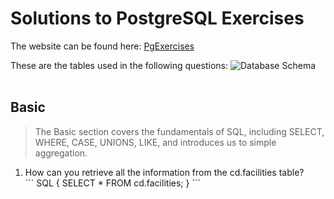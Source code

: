 # Solutions to PostgreSQL Exercises
The website can be found here: [PgExercises](https://pgexercises.com/)

These are the tables used in the following questions:
![Database Schema](https://user-images.githubusercontent.com/51142303/169714255-851da143-4fdf-4c57-b10c-932e659c5698.png)
<br>
<br>

## Basic 
> The Basic section covers the fundamentals of SQL, including SELECT, WHERE, CASE, UNIONS, LIKE, and introduces us to simple aggregation. 
<ol>
  <li> How can you retrieve all the information from the cd.facilities table? <br>
  ``` SQL
    {
    SELECT *
    FROM cd.facilities;
    }
  ```
  </li>
</ol> 
